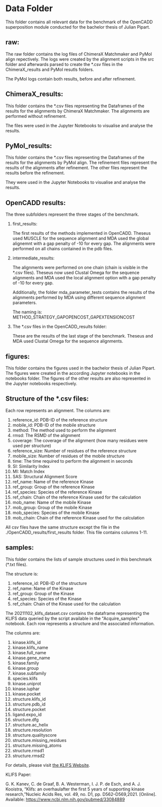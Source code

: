 # Data Folder

This folder contains all relevant data for the benchmark of the OpenCADD superposition module conducted for the bachelor thesis of Julian Pipart.

## raw:

The raw folder contains the log files of ChimeraX Matchmaker and PyMol align repectively.
The logs were created by the alignment scripts in the src folder and afterwards parsed to create the *.csv files in the ChimeraX_results and PyMol resutls folders.

The PyMol logs contain both results, before and after refinement.

## ChimeraX_results:

This folder contains the *.csv files representing the Dataframes of the results for the alignments by ChimeraX Matchmaker.
The alignments are performed without refinement.

The files were used in the Jupyter Notebooks to visualise and analyse the results.

## PyMol_results:

This folder contains the *.csv files representing the Dataframes of the results for the alignments by PyMol align.
The refinement files represent the results of the alignments after refinement. The other files represent the results before the refinement.

They were used in the Jupyter Notebooks to visualise and analyse the results.

## OpenCADD results:

The three subfolders represent the three stages of the benchmark.

1. first_results: 
   
   The first results of the methods implemented in OpenCADD.
   Theseus used MUSCLE for the sequence alignment and MDA used the global alignemnt with a gap penalty of -10 for every gap.
   The alignments were performed on all chains contained in the pdb files.

2. intermediate_results:

    The alignments were performed on one chain (chain is visible in the *.csv files).
    Theseus now used Clustal Omega for the sequence alignments and MDA used the local alignment option with a gap penalty of -10 for every gap.

    Additionally, the folder mda_parameter_tests contains the results of the alignments performed by MDA using different sequence alignment parameters. 
    
    The naming is:
    METHOD_STRATEGY_GAPOPENCOST_GAPEXTENSIONCOST

3. The *.csv files in the OpenCADD_results folder:

    These are the results of the last stage of the benchmark.
    Theseus and MDA used Clustal Omega for the sequence alignments.

## figures:

This folder contains the figures used in the bachelor thesis of Julian Pipart.
The figures were created in the according Jupyter notebooks in the notebooks folder.
The figures of the other results are also represented in the Jupyter notebooks respectively.

## Structure of the *.csv files:

Each row represents an alignment.
The columns are:

1. reference_id: PDB-ID of the reference structure
2. mobile_id: PDB-ID of the mobile structure
3. method: The method used to perform the alignment
4. rmsd: The RSMD of the alignment
5. coverage: The coverage of the alignment (how many residues were used per structure)
6. reference_size: Number of residues of the reference structure
7. mobile_size: Number of residues of the mobile structure
8. time: The time required to perform the alignment in seconds
9. SI: Similarity Index
10. MI: Match Index
11. SAS: Structural Alignment Score
12. ref_name: Name of the reference Kinase
13. ref_group: Group of the reference Kinase
14. ref_species: Species of the reference Kinase
15. ref_chain: Chain of the reference Kinase used for the calculation
16. mob_name: Name of the mobile Kinase
17. mob_group: Group of the mobile Kinase
18. mob_species: Species of the mobile Kinase
19. mob_chain: Chain of the reference Kinase used for the calculation

All csv files have the same structure except the file in the ./OpenCADD_results/first_results folder.
This file contains columns 1-11.

## samples:

This folder contains the lists of sample structures used in this benchmark (*.txt files).

The structure is:

1. reference_id: PDB-ID of the structure
2. ref_name: Name of the Kinase
3. ref_group: Group of the Kinase
4. ref_species: Species of the Kinase
5. ref_chain: Chain of the Kinase used for the calculation

The 20211102_klifs_dataset.csv contains the dataframe representing the KLIFS data queried by the script available in the "Acquire_samples" notebook.
Each row represents a structure and the associated information.

The columns are:
1. kinase.klifs_id
2. kinase.klifs_name
3. kinase.full_name
4. kinase.gene_name
5. kinase.family
6. kinase.group
7. kinase.subfamily
8. species.klifs
9. kinase.uniprot
10. kinase.iuphar
11. kinase.pocket
12. structure.klifs_id
13. structure.pdb_id
14. structure.pocket
15. ligand.expo_id
16. structure.dfg
17. structure.ac_helix
18. structure.resolution
19. structure.qualityscore
20. structure.missing_residues
21. structure.missing_atoms
22. structure.rmsd1 
23. structure.rmsd2

For details, please visit [the KLIFS Website](https://klifs.net).

KLIFS Paper:

 G. K. Kanev, C. de Graaf, B. A. Westerman, I. J. P. de Esch, and A. J. Kooistra, “Klifs:  an overhaulafter the first 5 years of supporting kinase research,”Nucleic Acids Res, vol. 49, no. D1, pp. D562–D569,2021. [Online]. Available:  https://www.ncbi.nlm.nih.gov/pubmed/33084889